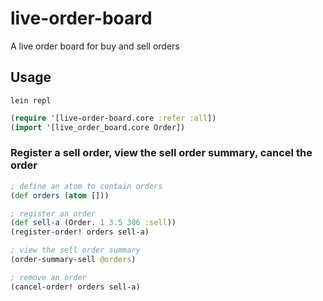 # live-order-board

A live order board for buy and sell orders

## Usage

```
lein repl
```

```clojure
(require '[live-order-board.core :refer :all])
(import '[live_order_board.core Order])
```

### Register a sell order, view the sell order summary, cancel the order
```clojure
; define an atom to contain orders
(def orders (atom []))

; register an order
(def sell-a (Order. 1 3.5 306 :sell))
(register-order! orders sell-a)

; view the sell order summary
(order-summary-sell @orders)

; remove an order
(cancel-order! orders sell-a)
```